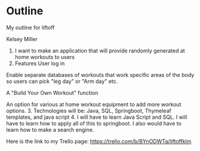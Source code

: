 # Outline
 My outline for liftoff
 
 Kelsey Miller

1.	I want to make an application that will provide randomly generated at home workouts to users
2.	Features
User log in

Enable separate databases of workouts that work specific areas of the body so users can 
pick "leg day" or "Arm day" etc.

A "Build Your Own Workout" function

An option for various at home workout equipment to add more workout options.
3.	Technologies will be: Java, SQL, Springboot, Thymeleaf templates, and java script
4.	I will have to learn Java Script and SQL.  I will have to learn how to apply all of this to springboot.  I also would have to learn how to make a search engine.

Here is the link to my Trello page:  https://trello.com/b/BYnODWTa/liftoffklm


